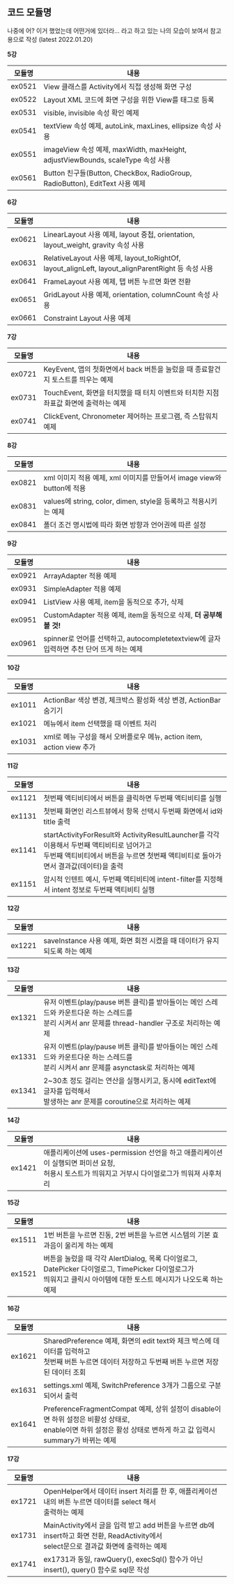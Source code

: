 ## 코드 모듈명
나중에 어? 이거 했었는데 어떤거에 있더라... 라고 하고 있는 나의 모습이 보여서 참고용으로 작성 (latest 2022.01.20)

**5강**

|모듈명|내용|
|:---:|---|
|ex0521|View 클래스를 Activity에서 직접 생성해 화면 구성|
|ex0522|Layout XML 코드에 화면 구성을 위한 View를 태그로 등록|
|ex0531|visible, invisible 속성 확인 예제|
|ex0541|textView 속성 예제, autoLink, maxLines, ellipsize 속성 사용|
|ex0551|imageView 속성 예제, maxWidth, maxHeight, adjustViewBounds, scaleType 속성 사용|
|ex0561|Button 친구들(Button, CheckBox, RadioGroup, RadioButton), EditText 사용 예제|

**6강**

|모듈명|내용|
|:---:|---|
|ex0621|LinearLayout 사용 예제, layout 중첩, orientation, layout_weight, gravity 속성 사용|
|ex0631|RelativeLayout 사용 예제, layout_toRightOf, layout_alignLeft, layout_alignParentRight 등 속성 사용|
|ex0641|FrameLayout 사용 예제, 탭 버튼 누르면 화면 전환|
|ex0651|GridLayout 사용 예제, orientation, columnCount 속성 사용|
|ex0661|Constraint Layout 사용 예제|

**7강**

|모듈명|내용|
|:---:|---|
|ex0721|KeyEvent, 앱의 첫화면에서 back 버튼을 눌렀을 때 종료할건지 토스트를 띄우는 예제|
|ex0731|TouchEvent, 화면을 터치했을 때 터치 이벤트와 터치한 지점 좌표값 화면에 출력하는 예제|
|ex0741|ClickEvent, Chronometer 제어하는 프로그램, 즉 스탑워치 예제|

**8강**

|모듈명|내용|
|:---:|---|
|ex0821|xml 이미지 적용 예제, xml 이미지를 만들어서 image view와 button에 적용|
|ex0831|values에 string, color, dimen, style을 등록하고 적용시키는 예제|
|ex0841|폴더 조건 명시법에 따라 화면 방향과 언어권에 따른 설정|

**9강**

|모듈명|내용|
|:---:|---|
|ex0921|ArrayAdapter 적용 예제|
|ex0931|SimpleAdapter 적용 예제|
|ex0941|ListView 사용 예제, item을 동적으로 추가, 삭제|
|ex0951|CustomAdapter 적용 예제, item을 동적으로 삭제, **더 공부해볼 것!**|
|ex0961|spinner로 언어를 선택하고, autocompletetextview에 글자 입력하면 추천 단어 뜨게 하는 예제|

**10강**

|모듈명|내용|
|:---:|---|
|ex1011|ActionBar 색상 변경, 체크박스 활성화 색상 변경, ActionBar 숨기기|
|ex1021|메뉴에서 item 선택했을 때 이벤트 처리|
|ex1031|xml로 메뉴 구성을 해서 오버플로우 메뉴, action item, action view 추가|

**11강**

|모듈명|내용|
|:---:|---|
|ex1121|첫번째 액티비티에서 버튼을 클릭하면 두번째 액티비티를 실행|
|ex1131|첫번째 화면인 리스트뷰에서 항목 선택시 두번째 화면에서 id와 title 출력|
|ex1141|startActivityForResult와 ActivityResultLauncher를 각각 이용해서 두번째 액티비티로 넘어가고<br> 두번째 액티비티에서 버튼을 누르면 첫번째 액티비티로 돌아가면서 결과값(데이터)을 출력|
|ex1151|암시적 인텐트 예시, 두번째 액티비티에 intent-filter를 지정해서 intent 정보로 두번째 액티비티 실행|

**12강**

|모듈명|내용|
|:---:|---|
|ex1221|saveInstance 사용 예제, 화면 회전 시켰을 때 데이터가 유지되도록 하는 예제|

**13강**

|모듈명|내용|
|:---:|---|
|ex1321|유저 이벤트(play/pause 버튼 클릭)를 받아들이는 메인 스레드와 카운트다운 하는 스레드를<br> 분리 시켜서 anr 문제를 thread-handler 구조로 처리하는 예제|
|ex1331|유저 이벤트(play/pause 버튼 클릭)를 받아들이는 메인 스레드와 카운트다운 하는 스레드를<br> 분리 시켜서 anr 문제를 asynctask로 처리하는 예제|
|ex1341|2~30초 정도 걸리는 연산을 실행시키고, 동시에 editText에 글자를 입력해서<br> 발생하는 anr 문제를 coroutine으로 처리하는 예제|

**14강**

|모듈명|내용|
|:---:|---|
|ex1421|애플리케이션에 uses-permission 선언을 하고 애플리케이션이 실행되면 퍼미션 요청,<br> 허용시 토스트가 띄워지고 거부시 다이얼로그가 띄워져 사후처리|

**15강**

|모듈명|내용|
|:---:|---|
|ex1511|1번 버튼을 누르면 진동, 2번 버튼을 누르면 시스템의 기본 효과음이 울리게 하는 예제|
|ex1521|버튼을 눌렀을 때 각각 AlertDialog, 목록 다이얼로그, DatePicker 다이얼로그, TimePicker 다이얼로그가<br> 띄워지고 클릭시 아이템에 대한 토스트 메시지가 나오도록 하는 예제|

**16강**

|모듈명|내용|
|:---:|---|
|ex1621|SharedPreference 예제, 화면의 edit text와 체크 박스에 데이터를 입력하고 <br>첫번째 버튼 누르면 데이터 저장하고 두번째 버튼 누르면 저장된 데이터 조회|
|ex1631|settings.xml 예제, SwitchPreference 3개가 그룹으로 구분되어서 출력|
|ex1641|PreferenceFragmentCompat 예제, 상위 설정이 disable이면 하위 설정은 비활성 상태로,<br> enable이면 하위 설정은 활성 상태로 변하게 하고 값 입력시 summary가 바뀌는 예제|

**17강**

|모듈명|내용|
|:---:|---|
|ex1721|OpenHelper에서 데이터 insert 처리를 한 후, 애플리케이션 내의 버튼 누르면 데이터를 select 해서 <br>출력하는 예제|
|ex1731|MainActivity에서 글을 입력 받고 add 버튼을 누르면 db에 insert하고 화면 전환, ReadActivity에서 <br>select문으로 결과값 화면에 출력하는 예제|
|ex1741|ex1731과 동일, rawQuery(), execSql() 함수가 아닌 insert(), query() 함수로 sql문 작성|